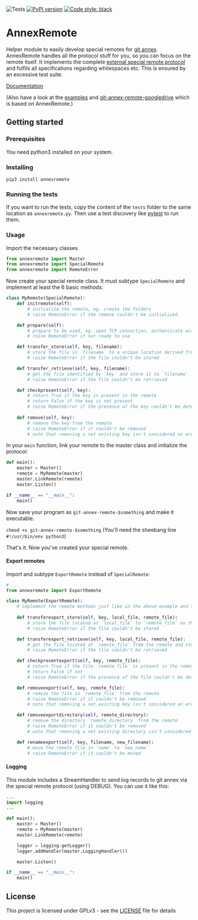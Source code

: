 ![Tests](https://github.com/Lykos153/AnnexRemote/actions/workflows/unittests.yml/badge.svg) [![PyPI version](https://badge.fury.io/py/annexremote.svg)](https://badge.fury.io/py/annexremote)
[![Code style: black](https://img.shields.io/badge/code%20style-black-000000.svg)](https://github.com/psf/black)


# AnnexRemote
Helper module to easily develop special remotes for [git annex](https://git-annex.branchable.com).
AnnexRemote handles all the protocol stuff for you, so you can focus on the remote itself.
It implements the complete [external special remote protocol](https://git-annex.branchable.com/design/external_special_remote_protocol)
and fulfils all specifications regarding whitespaces etc. This is ensured by an excessive test suite.

[Documentation](https://lykos153.github.io/AnnexRemote/annexremote/)

(Also have a look at the [examples](examples) and [git-annex-remote-googledrive](https://github.com/Lykos153/git-annex-remote-googledrive) which is based on AnnexRemote.)

## Getting started
### Prerequisites
You need python3 installed on your system.

### Installing
`pip3 install annexremote`

### Running the tests
If you want to run the tests, copy the content of the `tests` folder to the same location as `annexremote.py`.
Then use a test discovery like [pytest](https://github.com/pytest-dev/pytest) to run them.

### Usage

Import the necessary classes

```python
from annexremote import Master
from annexremote import SpecialRemote
from annexremote import RemoteError
```

Now create your special remote class. It must subtype ``SpecialRemote`` and implement at least the 6 basic methods:

```python
class MyRemote(SpecialRemote):
    def initremote(self):
        # initialize the remote, eg. create the folders
        # raise RemoteError if the remote couldn't be initialized

    def prepare(self):
        # prepare to be used, eg. open TCP connection, authenticate with the server etc.
        # raise RemoteError if not ready to use

    def transfer_store(self, key, filename):
        # store the file in `filename` to a unique location derived from `key`
        # raise RemoteError if the file couldn't be stored

    def transfer_retrieve(self, key, filename):
        # get the file identified by `key` and store it to `filename`
        # raise RemoteError if the file couldn't be retrieved

    def checkpresent(self, key):
        # return True if the key is present in the remote
        # return False if the key is not present
        # raise RemoteError if the presence of the key couldn't be determined, eg. in case of connection error
        
    def remove(self, key):
        # remove the key from the remote
        # raise RemoteError if it couldn't be removed
        # note that removing a not existing key isn't considered an error
```

In your ``main`` function, link your remote to the master class and initialize the protocol:

```python
def main():
    master = Master()
    remote = MyRemote(master)
    master.LinkRemote(remote)
    master.Listen()

if __name__ == "__main__":
    main()
```

Now save your program as ``git-annex-remote-$something`` and make it executable.

``chmod +x git-annex-remote-$something``
(You'll need the sheebang line ``#!/usr/bin/env python3``)

That's it. Now you've created your special remote.

#### Export remotes
Import and subtype `ExportRemote` instead of `SpecialRemote`:

```python
# ...
from annexremote import ExportRemote

class MyRemote(ExportRemote):
    # implement the remote methods just like in the above example and then additionally:
    
    def transferexport_store(self, key, local_file, remote_file):
        # store the file located at `local_file` to `remote_file` on the remote
        # raise RemoteError if the file couldn't be stored

    def transferexport_retrieve(self, key, local_file, remote_file):
        # get the file located at `remote_file` from the remote and store it to `local_file`
        # raise RemoteError if the file couldn't be retrieved

    def checkpresentexport(self, key, remote_file):
        # return True if the file `remote_file` is present in the remote
        # return False if not
        # raise RemoteError if the presence of the file couldn't be determined, eg. in case of connection error

    def removeexport(self, key, remote_file):
        # remove the file in `remote_file` from the remote
        # raise RemoteError if it couldn't be removed
        # note that removing a not existing key isn't considered an error

    def removeexportdirectory(self, remote_directory):
        # remove the directory `remote_directory` from the remote
        # raise RemoteError if it couldn't be removed
        # note that removing a not existing directory isn't considered an error

    def renameexport(self, key, filename, new_filename):
        # move the remote file in `name` to `new_name`
        # raise RemoteError if it couldn't be moved

```

#### Logging
This module includes a StreamHandler to send log records to git annex via the special remote protocol (using DEBUG). You can use it like this:

```python
...
import logging
...

def main():
    master = Master()
    remote = MyRemote(master)
    master.LinkRemote(remote)

    logger = logging.getLogger()
    logger.addHandler(master.LoggingHandler())

    master.Listen()

if __name__ == "__main__":
    main()
```


## License

This project is licensed under GPLv3 - see the [LICENSE](LICENSE) file for details

